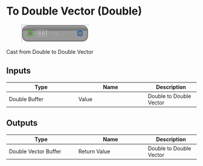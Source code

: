 # To Double Vector (Double)

<div align="left" data-full-width="false">

<figure><img src="To_Double_Vector_(Double).png" alt=""><figcaption></figcaption></figure>

</div>

Cast from Double to Double Vector

## Inputs

<table>
<thead><tr><th width="170">Type</th><th width="170">Name</th><th>Description</th></tr></thead>
<tbody>
<tr><td>Double Buffer</td><td>Value</td><td>Double to Double Vector</td></tr>
</tbody>
</table>

## Outputs

<table>
<thead><tr><th width="170">Type</th><th width="170">Name</th><th>Description</th></tr></thead>
<tbody>
<tr><td>Double Vector Buffer</td><td>Return Value</td><td>Double to Double Vector</td></tr>
</tbody>
</table>